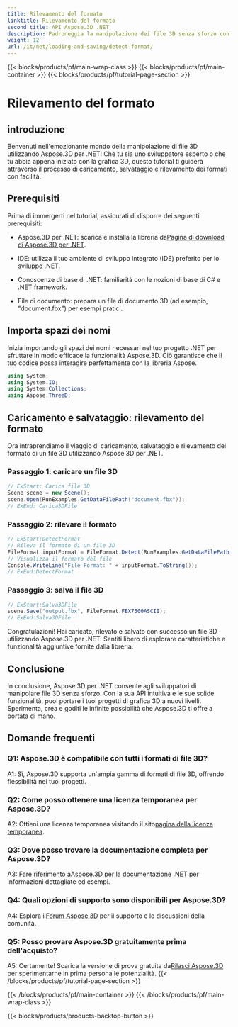 ```yaml
---
title: Rilevamento del formato
linktitle: Rilevamento del formato
second_title: API Aspose.3D .NET
description: Padroneggia la manipolazione dei file 3D senza sforzo con Aspose.3D per .NET. Carica, salva e rileva i formati senza problemi.
weight: 12
url: /it/net/loading-and-saving/detect-format/
---
```


{{< blocks/products/pf/main-wrap-class >}}
{{< blocks/products/pf/main-container >}}
{{< blocks/products/pf/tutorial-page-section >}}

# Rilevamento del formato

## introduzione

Benvenuti nell'emozionante mondo della manipolazione di file 3D utilizzando Aspose.3D per .NET! Che tu sia uno sviluppatore esperto o che tu abbia appena iniziato con la grafica 3D, questo tutorial ti guiderà attraverso il processo di caricamento, salvataggio e rilevamento dei formati con facilità.

## Prerequisiti

Prima di immergerti nel tutorial, assicurati di disporre dei seguenti prerequisiti:

-  Aspose.3D per .NET: scarica e installa la libreria da[Pagina di download di Aspose.3D per .NET](https://releases.aspose.com/3d/net/).

- IDE: utilizza il tuo ambiente di sviluppo integrato (IDE) preferito per lo sviluppo .NET.

- Conoscenze di base di .NET: familiarità con le nozioni di base di C# e .NET framework.

- File di documento: prepara un file di documento 3D (ad esempio, "document.fbx") per esempi pratici.

## Importa spazi dei nomi

Inizia importando gli spazi dei nomi necessari nel tuo progetto .NET per sfruttare in modo efficace la funzionalità Aspose.3D. Ciò garantisce che il tuo codice possa interagire perfettamente con la libreria Aspose.

```csharp
using System;
using System.IO;
using System.Collections;
using Aspose.ThreeD;
```

## Caricamento e salvataggio: rilevamento del formato

Ora intraprendiamo il viaggio di caricamento, salvataggio e rilevamento del formato di un file 3D utilizzando Aspose.3D per .NET.

### Passaggio 1: caricare un file 3D

```csharp
// ExStart: Carica file 3D
Scene scene = new Scene();
scene.Open(RunExamples.GetDataFilePath("document.fbx"));
// ExEnd: Carica3DFile
```

### Passaggio 2: rilevare il formato

```csharp
// ExStart:DetectFormat
// Rileva il formato di un file 3D
FileFormat inputFormat = FileFormat.Detect(RunExamples.GetDataFilePath("document.fbx"));
// Visualizza il formato del file
Console.WriteLine("File Format: " + inputFormat.ToString());
// ExEnd:DetectFormat
```

### Passaggio 3: salva il file 3D

```csharp
// ExStart:Salva3DFile
scene.Save("output.fbx", FileFormat.FBX7500ASCII);
// ExEnd:Salva3DFile
```

Congratulazioni! Hai caricato, rilevato e salvato con successo un file 3D utilizzando Aspose.3D per .NET. Sentiti libero di esplorare caratteristiche e funzionalità aggiuntive fornite dalla libreria.

## Conclusione

In conclusione, Aspose.3D per .NET consente agli sviluppatori di manipolare file 3D senza sforzo. Con la sua API intuitiva e le sue solide funzionalità, puoi portare i tuoi progetti di grafica 3D a nuovi livelli. Sperimenta, crea e goditi le infinite possibilità che Aspose.3D ti offre a portata di mano.

## Domande frequenti

### Q1: Aspose.3D è compatibile con tutti i formati di file 3D?

A1: Sì, Aspose.3D supporta un'ampia gamma di formati di file 3D, offrendo flessibilità nei tuoi progetti.

### Q2: Come posso ottenere una licenza temporanea per Aspose.3D?

 A2: Ottieni una licenza temporanea visitando il sito[pagina della licenza temporanea](https://purchase.aspose.com/temporary-license/).

### Q3: Dove posso trovare la documentazione completa per Aspose.3D?

 A3: Fare riferimento a[Aspose.3D per la documentazione .NET](https://reference.aspose.com/3d/net/) per informazioni dettagliate ed esempi.

### Q4: Quali opzioni di supporto sono disponibili per Aspose.3D?

 A4: Esplora il[Forum Aspose.3D](https://forum.aspose.com/c/3d/18) per il supporto e le discussioni della comunità.

### Q5: Posso provare Aspose.3D gratuitamente prima dell'acquisto?

 A5: Certamente! Scarica la versione di prova gratuita da[Rilasci Aspose.3D](https://releases.aspose.com/) per sperimentarne in prima persona le potenzialità.
{{< /blocks/products/pf/tutorial-page-section >}}

{{< /blocks/products/pf/main-container >}}
{{< /blocks/products/pf/main-wrap-class >}}

{{< blocks/products/products-backtop-button >}}
